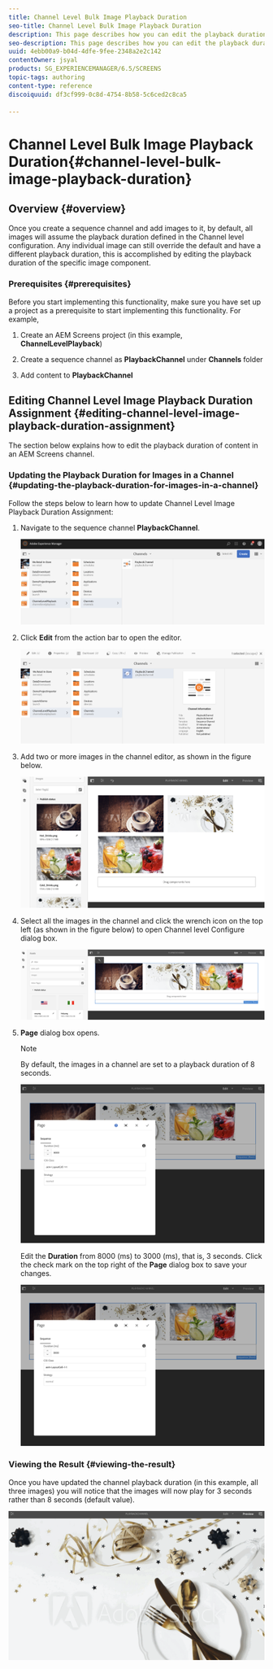 ```yaml
---
title: Channel Level Bulk Image Playback Duration
seo-title: Channel Level Bulk Image Playback Duration
description: This page describes how you can edit the playback duration of a specific image component.
seo-description: This page describes how you can edit the playback duration of a specific image component.
uuid: 4ebb00a9-b04d-4dfe-9fee-2348a2e2c142
contentOwner: jsyal
products: SG_EXPERIENCEMANAGER/6.5/SCREENS
topic-tags: authoring
content-type: reference
discoiquuid: df3cf999-0c8d-4754-8b58-5c6ced2c8ca5

---
```


# Channel Level Bulk Image Playback Duration{#channel-level-bulk-image-playback-duration}

## Overview {#overview}

Once you create a sequence channel and add images to it, by default, all images will assume the playback duration defined in the Channel level configuration. Any individual image can still override the default and have a different playback duration, this is accomplished by editing the playback duration of the specific image component.

### Prerequisites {#prerequisites}

Before you start implementing this functionality, make sure you have set up a project as a prerequisite to start implementing this functionality. For example,

1. Create an AEM Screens project (in this example, **ChannelLevelPlayback**)  

1. Create a sequence channel as **PlaybackChannel** under **Channels** folder

1. Add content to **PlaybackChannel**

## Editing Channel Level Image Playback Duration Assignment {#editing-channel-level-image-playback-duration-assignment}

The section below explains how to edit the playback duration of content in an AEM Screens channel.

### Updating the Playback Duration for Images in a Channel {#updating-the-playback-duration-for-images-in-a-channel}

Follow the steps below to learn how to update Channel Level Image Playback Duration Assignment:

1. Navigate to the sequence channel **PlaybackChannel**.

   ![](assets/screen_shot_2019-06-24at62818pm.png)

1. Click **Edit** from the action bar to open the editor.

   ![](assets/screen_shot_2019-06-24at70141pm.png)

1. Add two or more images in the channel editor, as shown in the figure below.

   ![](assets/screen_shot_2019-06-24at90534pm.png)

1. Select all the images in the channel and click the wrench icon on the top left (as shown in the figure below) to open Channel level Configure dialog box.

   ![](assets/screen_shot_2019-06-25at95945am.png)

1. **Page** dialog box opens.

   >[!NOTE]
   >
   >By default, the images in a channel are set to a playback duration of 8 seconds.

   ![](assets/screen_shot_2019-06-25at100343am.png)

   Edit the **Duration** from 8000 (ms) to 3000 (ms), that is, 3 seconds. Click the check mark on the top right of the **Page** dialog box to save your changes.

   ![](assets/screen_shot_2019-06-25at101527am.png)

### Viewing the Result {#viewing-the-result}

Once you have updated the channel playback duration (in this example, all three images) you will notice that the images will now play for 3 seconds rather than 8 seconds (default value).

![](assets/channel_preview.gif)

